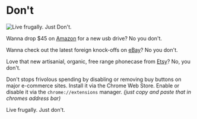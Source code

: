 # Don't

![Live frugally. Just Don't.](https://github.com/clanderson87/icon.png)

Wanna drop $45 on [Amazon](https://smile.amazon.com) for a new usb drive? No you don't.

Wanna check out the latest foreign knock-offs on [eBay](https://www.ebay.com)? No you don't.

Love that new artisanial, organic, free range phonecase from [Etsy](https://www.etsy.com)? No, you don't.

Don't stops frivolous spending by disabling or removing buy buttons on major e-commerce sites. Install it via the Chrome Web Store. Enable or disable it via the `chrome://extensions` manager. *(just copy and paste that in chromes address bar)*

Live frugally. Just don't.
